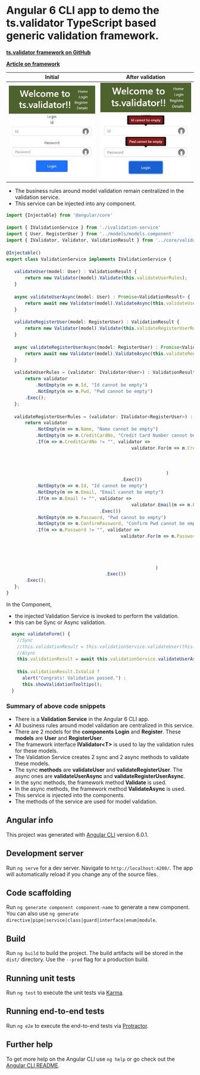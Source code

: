 # Angular 6 CLI app to demo the ts.validator TypeScript based generic validation framework.

[**ts.validator framework on GitHub**](https://github.com/VeritasSoftware/ts.validator)

[**Article on framework**](https://www.c-sharpcorner.com/article/ts-validator-typescript-based-generic-validation-framework/)

| Initial | After validation |
| --- | --- |
| ![Login initial](https://github.com/VeritasSoftware/ts-validator-app-angular6/blob/master/src/Login_1.jpg) | ![Login validation](https://github.com/VeritasSoftware/ts-validator-app-angular6/blob/master/src/Login_2.jpg) | 

*   The business rules around model validation remain centralized in the validation service.
*   This service can be injected into any component. 

 ```typescript
import {Injectable} from '@angular/core'

import { IValidationService } from './ivalidation-service'
import { User, RegisterUser } from '../models/models.component'
import { IValidator, Validator, ValidationResult } from '../core/validate';

@Injectable()
export class ValidationService implements IValidationService {
    
    validateUser(model: User) : ValidationResult {
        return new Validator(model).Validate(this.validateUserRules);
    }  

    async validateUserAsync(model: User) : Promise<ValidationResult> {
        return await new Validator(model).ValidateAsync(this.validateUserRules);        
    }

    validateRegisterUser(model: RegisterUser) : ValidationResult {
        return new Validator(model).Validate(this.validateRegisterUserRules);
    }

    async validateRegisterUserAsync(model: RegisterUser) : Promise<ValidationResult> {
        return await new Validator(model).ValidateAsync(this.validateRegisterUserRules);
    }
    
    validateUserRules = (validator: IValidator<User>) : ValidationResult => {
        return validator 
            .NotEmpty(m => m.Id, "Id cannot be empty")
            .NotEmpty(m => m.Pwd, "Pwd cannot be empty")
        .Exec();
    };

    validateRegisterUserRules = (validator: IValidator<RegisterUser>) : ValidationResult => {
        return validator
            .NotEmpty(m => m.Name, "Name cannot be empty")
            .NotEmpty(m => m.CreditCardNo, "Credit Card Number cannot be empty")                    
            .If(m => m.CreditCardNo != "", validator =>
                                                validator.For(m => m.CreditCardNo, creditCardValidator =>
                                                                                        creditCardValidator.Length(13, 19, "Credit Card Number length is invalid")
                                                                                                           .CreditCard("Credit Card Number is invalid")
                                                                                    .Exec()
                                                             )                                                                
                                            .Exec())
            .NotEmpty(m => m.Id, "Id cannot be empty")
            .NotEmpty(m => m.Email, "Email cannot be empty")
            .If(m => m.Email != "", validator =>
                                                validator.Email(m => m.Email, "Email is invalid")
                                    .Exec())
            .NotEmpty(m => m.Password, "Pwd cannot be empty")
            .NotEmpty(m => m.ConfirmPassword, "Confirm Pwd cannot be empty") 
            .If(m => m.Password != "", validator =>
                                            validator.For(m => m.Password, passwordValidator => 
                                                                                passwordValidator.Matches("(?=.*?[0-9])(?=.*?[a-z])(?=.*?[A-Z])", "Password strength is not valid")
                                                                                                 .Required((m, pwd) => pwd.length > 3, "Password length should be greater than 3") 
                                                                                                 .Required((m, pwd) => pwd == m.ConfirmPassword, "Password and Confirm Password are not the same")
                                                                          .Exec()
                                                         )
                                      .Exec())                    
        .Exec();
    };    
}
```

In the Component, 

*   the injected Validation Service is invoked to perform the validation. 
*   this can be Sync or Async validation.

```typescript
  async validateForm() {
    //Sync
    //this.validationResult = this.validationService.validateUser(this.loginUser);
    //Async
    this.validationResult = await this.validationService.validateUserAsync(this.loginUser);

    this.validationResult.IsValid ?
      alert("Congrats! Validation passed.") :
      this.showValidationTooltips();    
  }
```


### Summary of above code snippets

*   There is a **Validation Service** in the Angular 6 CLI app.
*   All business rules around model validation are centralized in this service.
*   There are 2 models for the **components** **Login** and **Register**. These **models** are **User** and **RegisterUser**.
*   The framework interface **IValidator\<T\>** is used to lay the validation rules for these models.
*   The Validation Service creates 2 sync and 2 async methods to validate these models. 
*   The sync **methods** are **validateUser** and **validateRegisterUser**. The async ones are **validateUserAsync** and **validateRegisterUserAsync**.
*   In the sync methods, the framework method **Validate** is used.
*   In the async methods, the framework method **ValidateAsync** is used.
*   This service is injected into the components.
*   The methods of the service are used for model validation.


## Angular info

This project was generated with [Angular CLI](https://github.com/angular/angular-cli) version 6.0.1.

## Development server

Run `ng serve` for a dev server. Navigate to `http://localhost:4200/`. The app will automatically reload if you change any of the source files.

## Code scaffolding

Run `ng generate component component-name` to generate a new component. You can also use `ng generate directive|pipe|service|class|guard|interface|enum|module`.

## Build

Run `ng build` to build the project. The build artifacts will be stored in the `dist/` directory. Use the `--prod` flag for a production build.

## Running unit tests

Run `ng test` to execute the unit tests via [Karma](https://karma-runner.github.io).

## Running end-to-end tests

Run `ng e2e` to execute the end-to-end tests via [Protractor](http://www.protractortest.org/).

## Further help

To get more help on the Angular CLI use `ng help` or go check out the [Angular CLI README](https://github.com/angular/angular-cli/blob/master/README.md).
